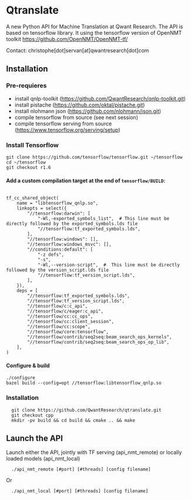 # Qtranslate

A new Python API for Machine Translation at Qwant Research.
The API is based on tensorflow library.
It using the tensorflow version of OpenNMT toolkit https://github.com/OpenNMT/OpenNMT-tf/

Contact: christophe[dot]servan[at]qwantresearch[dot]com

## Installation

### Pre-requieres
* install qnlp-toolkit (https://github.com/QwantResearch/qnlp-toolkit.git)
* install pistache (https://github.com/oktal/pistache.git)
* install nlohmann json (https://github.com/nlohmann/json.git)
* compile tensorflow from source (see next session)
* compile tensorflow serving from source (https://www.tensorflow.org/serving/setup)

### Install Tensorflow

```
git clone https://github.com/tensorflow/tensorflow.git ~/tensorflow
cd ~/tensorflow
git checkout r1.6
```

#### Add a custom compilation target at the end of ```tensorflow/BUILD```:
```

tf_cc_shared_object(
    name = "libtensorflow_qnlp.so",
    linkopts = select({
        "//tensorflow:darwin": [
            "-Wl,-exported_symbols_list",  # This line must be directly followed by the exported_symbols.lds file
            "//tensorflow:tf_exported_symbols.lds",
        ],
        "//tensorflow:windows": [],
        "//tensorflow:windows_msvc": [],
        "//conditions:default": [
            "-z defs",
            "-s",
            "-Wl,--version-script",  #  This line must be directly followed by the version_script.lds file
            "//tensorflow:tf_version_script.lds",
        ],
    }),
    deps = [
        "//tensorflow:tf_exported_symbols.lds",
        "//tensorflow:tf_version_script.lds",
        "//tensorflow/c:c_api",
        "//tensorflow/c/eager:c_api",
        "//tensorflow/cc:cc_ops",
        "//tensorflow/cc:client_session",
        "//tensorflow/cc:scope",
        "//tensorflow/core:tensorflow",
        "//tensorflow/contrib/seq2seq:beam_search_ops_kernels",
        "//tensorflow/contrib/seq2seq:beam_search_ops_op_lib",
    ],
)
```
#### Configure & build

```
./configure
bazel build --config=opt //tensorflow:libtensorflow_qnlp.so
```

### Installation


```
  git clone https://github.com/QwantResearch/qtranslate.git 
  git checkout cpp
  mkdir -pv build && cd build && cmake .. && make 
``` 


## Launch the API

Launch either the API, jointly with TF serving (api_nmt_remote) or locally loaded models (api_nmt_local)
```
  ./api_nmt_remote [#port] [#threads] [config filename]
``` 
Or 
``` 
  ./api_nmt_local [#port] [#threads] [config filename]

``` 

